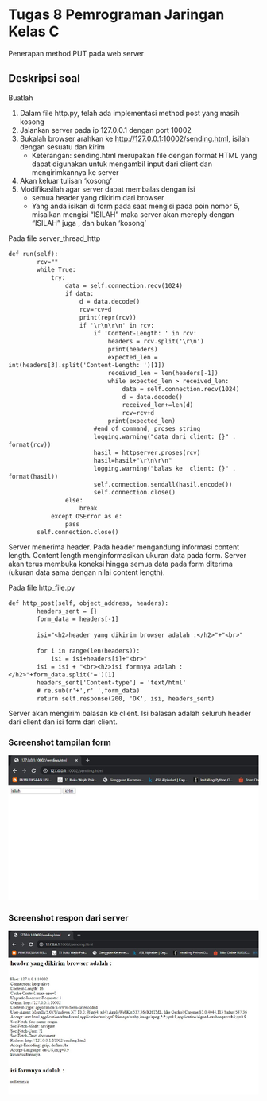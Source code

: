 # Tugas 8 Pemrograman Jaringan Kelas C
Penerapan method PUT pada web server
## Deskripsi soal
Buatlah
1. Dalam file http.py, telah ada implementasi method post yang masih kosong
2. Jalankan server pada ip 127.0.0.1 dengan port 10002
3. Bukalah browser arahkan ke http://127.0.0.1:10002/sending.html, isilah dengan sesuatu dan kirim
    - Keterangan: sending.html merupakan file dengan format HTML yang dapat digunakan untuk mengambil input dari client dan mengirimkannya ke server
4. Akan keluar tulisan ‘kosong’
5. Modifikasilah agar server dapat membalas dengan isi
    - semua  header yang dikirim dari browser
    - Yang anda isikan di form pada saat mengisi pada poin nomor 5, misalkan mengisi “ISILAH” maka server akan mereply dengan “ISILAH” juga , dan bukan ‘kosong’

Pada file server_thread_http
```
def run(self):
		rcv=""
		while True:
			try:
				data = self.connection.recv(1024)
				if data:
					d = data.decode()
					rcv=rcv+d
					print(repr(rcv))
					if '\r\n\r\n' in rcv:
						if 'Content-Length: ' in rcv:
							headers = rcv.split('\r\n')
							print(headers)
							expected_len = int(headers[3].split('Content-Length: ')[1])
							received_len = len(headers[-1])
							while expected_len > received_len:
								data = self.connection.recv(1024)
								d = data.decode()
								received_len+=len(d)
								rcv=rcv+d
							print(expected_len)
						#end of command, proses string
						logging.warning("data dari client: {}" . format(rcv))
						hasil = httpserver.proses(rcv)
						hasil=hasil+"\r\n\r\n"
						logging.warning("balas ke  client: {}" . format(hasil))
						self.connection.sendall(hasil.encode())
						self.connection.close()
				else:
					break
			except OSError as e:
				pass
		self.connection.close()
```
Server menerima header. Pada header mengandung informasi content length. Content length menginformasikan ukuran data pada form. Server akan terus membuka koneksi hingga semua data pada form diterima (ukuran data sama dengan nilai content length).

Pada file http_file.py
```
def http_post(self, object_address, headers):
        headers_sent = {}
        form_data = headers[-1]

        isi="<h2>header yang dikirim browser adalah :</h2>"+"<br>"

        for i in range(len(headers)):
            isi = isi+headers[i]+"<br>"
        isi = isi + "<br><h2>isi formnya adalah : </h2>"+form_data.split('=')[1]
        headers_sent['Content-type'] = 'text/html'
        # re.sub(r'+',r' ',form_data)
        return self.response(200, 'OK', isi, headers_sent)
```
Server akan mengirim balasan ke client. Isi balasan adalah seluruh header dari client dan isi form dari client. 
### Screenshot tampilan form
  <img src="https://github.com/WasilatulDN/PROGJAR_05111740000004/blob/master/tugas8/screenshots/ss_form.jpg" width="600"><br>
### Screenshot respon dari server
  <img src="https://github.com/WasilatulDN/PROGJAR_05111740000004/blob/master/tugas8/screenshots/ss_response.jpg" width="600"><br>
